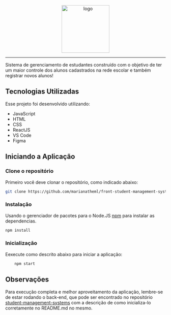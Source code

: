 <div align="center">
 
<img src="https://i.imgur.com/zTM9qyW.png" alt="logo" width="150px">
<hr>
</div>
Sistema de gerenciamento de estudantes construído com o objetivo de ter um maior controle dos alunos cadastrados na rede escolar e também registrar novos alunos! 

</div>

<h2>Tecnologias Utilizadas</h2>
Esse projeto foi desenvolvido utilizando:
<ul>
  <li>JavaScript</li>
  <li>HTML</li>
  <li>CSS</li>
  <li>ReactJS</li>
  <li>VS Code</li>
  <li>Figma</li>
</ul>

<h2>Iniciando a Aplicação</h2>
<h3>Clone o repositório</h3>

Primeiro você deve clonar o repositório, como indicado abaixo:

```bash
git clone https://github.com/marianatheml/front-student-management-systems.git
```

<h3>Instalação</h3>

Usando o gerenciador de pacotes para o Node.JS [npm](https://www.npmjs.com/) para instalar as dependencias.

```bash
npm install
```

<h3>Inicialização</h3>

Eexecute como descrito abaixo para iniciar a aplicação:

```bash
    npm start
```

<h2>Observações</h2>
Para execução completa e melhor aproveitamento da aplicação, lembre-se de estar rodando o back-end, que pode ser encontrado no repositório <a href="https://github.com/marianatheml/student-management-systems">student-management-systems</a> com a descrição de como inicializa-lo corretamente no README.md no mesmo.
